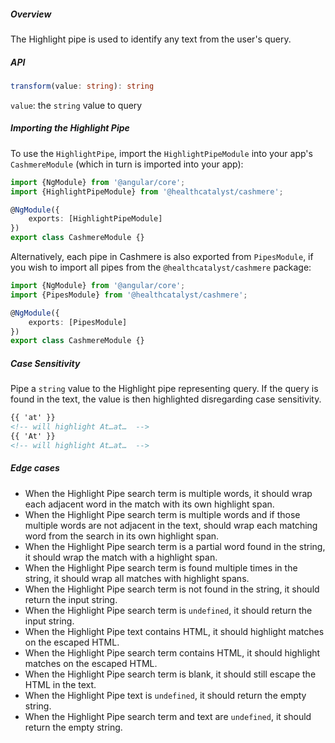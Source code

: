 ##### Overview

The Highlight pipe is used to identify any text from the user's query.

##### API

```ts
transform(value: string): string
```

`value`: the `string` value to query

##### Importing the Highlight Pipe

To use the `HighlightPipe`, import the `HighlightPipeModule` into your app's `CashmereModule` (which in turn is imported into your app):

```ts
import {NgModule} from '@angular/core';
import {HighlightPipeModule} from '@healthcatalyst/cashmere';

@NgModule({
    exports: [HighlightPipeModule]
})
export class CashmereModule {}
```

Alternatively, each pipe in Cashmere is also exported from `PipesModule`, if you wish to import all pipes from the `@healthcatalyst/cashmere` package:

```ts
import {NgModule} from '@angular/core';
import {PipesModule} from '@healthcatalyst/cashmere';

@NgModule({
    exports: [PipesModule]
})
export class CashmereModule {}
```

##### Case Sensitivity

Pipe a `string` value to the Highlight pipe representing query. If the query is found in the text, the value is then highlighted disregarding case sensitivity.

```html
{{ 'at' }}
<!-- will highlight At…at…  -->
{{ 'At' }}
<!-- will highlight At…at…  -->
```

##### Edge cases

*   When the Highlight Pipe search term is multiple words, it should wrap each adjacent word in the match with its own highlight span.
*   When the Highlight Pipe search term is multiple words and if those multiple words are not adjacent in the text, should wrap each matching word from the search in its own highlight span.
*   When the Highlight Pipe search term is a partial word found in the string, it should wrap the match with a highlight span.
*   When the Highlight Pipe search term is found multiple times in the string, it should wrap all matches with highlight spans.
*   When the Highlight Pipe search term is not found in the string, it should return the input string.
*   When the Highlight Pipe search term is `undefined`, it should return the input string.
*   When the Highlight Pipe text contains HTML, it should highlight matches on the escaped HTML.
*   When the Highlight Pipe search term contains HTML, it should highlight matches on the escaped HTML.
*   When the Highlight Pipe search term is blank, it should still escape the HTML in the text.
*   When the Highlight Pipe text is `undefined`, it should return the empty string.
*   When the Highlight Pipe search term and text are `undefined`, it should return the empty string.

